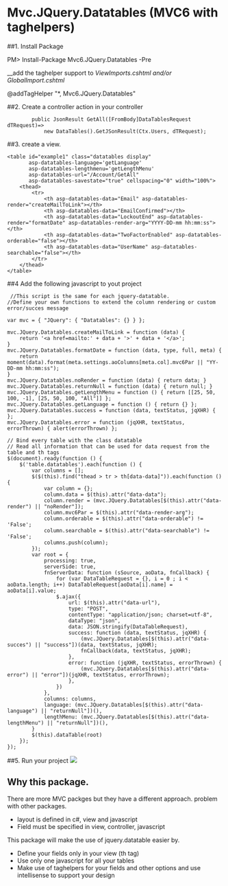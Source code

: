 # Mvc.JQuery.Datatables (MVC6 with taghelpers)

##1. Install Package

PM> Install-Package Mvc6.JQuery.Datatables -Pre

__add the taghelper support to _ViewImports.cshtml and/or _GlobalImport.cshtml__

@addTagHelper "*, Mvc6.JQuery.Datatables"

##2. Create a controller action in your controller 
```
        public JsonResult GetAll([FromBody]DataTablesRequest dTRequest)=>
            new DataTables().GetJSonResult(Ctx.Users, dTRequest);
```


##3. create a view.

```
<table id="example1" class="datatables display"
       asp-datatables-language='getLanguage'
       asp-datatables-lengthmenu='getLengthMenu'
       asp-datatables-url="/Account/GetAll"
       asp-datatables-savestate="true" cellspacing="0" width="100%">
    <thead>
        <tr>
            <th asp-datatables-data="Email" asp-datatables-render="createMailToLink"></th>
            <th asp-datatables-data="EmailConfirmed"></th>
            <th asp-datatables-data="LockoutEnd" asp-datatables-render="formatDate" asp-datatables-render-arg="YYYY-DD-mm hh:mm:ss"></th>
            <th asp-datatables-data="TwoFactorEnabled" asp-datatables-orderable="false"></th>
            <th asp-datatables-data="UserName" asp-datatables-searchable="false"></th>
        </tr>
    </thead>
</table>
```

##4 Add the following javascript to yout project
```
 //This script is the same for each jquery-datatable.
//Define your own functions to extend the column rendering or custom error/succes message

var mvc = { "JQuery": { "Datatables": {} } };

mvc.JQuery.Datatables.createMailToLink = function (data) {
    return '<a href=mailto:' + data + '>' + data + '</a>';
}
mvc.JQuery.Datatables.formatDate = function (data, type, full, meta) {
    return moment(data).format(meta.settings.aoColumns[meta.col].mvc6Par || "YY-DD-mm hh:mm:ss");
}
mvc.JQuery.Datatables.noRender = function (data) { return data; }
mvc.JQuery.Datatables.returnNull = function (data) { return null; }
mvc.JQuery.Datatables.getLengthMenu = function () { return [[25, 50, 100, -1], [25, 50, 100, "All"]] };
mvc.JQuery.Datatables.getLanguage = function () { return {} };
mvc.JQuery.Datatables.success = function (data, textStatus, jqXHR) { };
mvc.JQuery.Datatables.error = function (jqXHR, textStatus, errorThrown) { alert(errorThrown) };

// Bind every table with the class datatable
// Read all information that can be used for data request from the table and th tags
$(document).ready(function () {
    $('table.datatables').each(function () {
        var columns = [];
        $($(this).find("thead > tr > th[data-data]")).each(function () {
            var column = {};
            column.data = $(this).attr("data-data");
            column.render = (mvc.JQuery.Datatables[$(this).attr("data-render") || "noRender"]);
            column.mvc6Par = $(this).attr("data-render-arg");
            column.orderable = $(this).attr("data-orderable") != 'False';
            column.searchable = $(this).attr("data-searchable") != 'False';
            columns.push(column);
        });
        var root = {
            processing: true,
            serverSide: true,
            fnServerData: function (sSource, aoData, fnCallback) {
                for (var DataTableRequest = {}, i = 0 ; i < aoData.length; i++) DataTableRequest[aoData[i].name] = aoData[i].value;
                $.ajax({
                    url: $(this).attr("data-url"),
                    type: "POST",
                    contentType: "application/json; charset=utf-8",
                    dataType: "json",
                    data: JSON.stringify(DataTableRequest),
                    success: function (data, textStatus, jqXHR) {
                        (mvc.JQuery.Datatables[$(this).attr("data-succes") || "success"])(data, textStatus, jqXHR);
                        fnCallback(data, textStatus, jqXHR);
                    },
                    error: function (jqXHR, textStatus, errorThrown) {
                        (mvc.JQuery.Datatables[$(this).attr("data-error") || "error"])(jqXHR, textStatus, errorThrown);
                    },
                })
            },
            columns: columns,
            language: (mvc.JQuery.Datatables[$(this).attr("data-language") || "returnNull"])(),
            lengthMenu: (mvc.JQuery.Datatables[$(this).attr("data-lengthMenu") || "returnNull"])(),
        }
        $(this).dataTable(root)
    });
});
```
##5. Run your project
![](http://snag.gy/aETVt.jpg)


## Why this package.
There are more MVC packges but they have a different approach.
problem with other packages.
* layout is defined in c#, view and javascript
* Field must be specified in view, controller, javascript

This package will make the use of jquery.datatable easier by.
* Define your fields only in your view (th tag)
* Use only one javascript for all your tables
* Make use of taghelpers for your fields and other options and use intellisense to support your design

